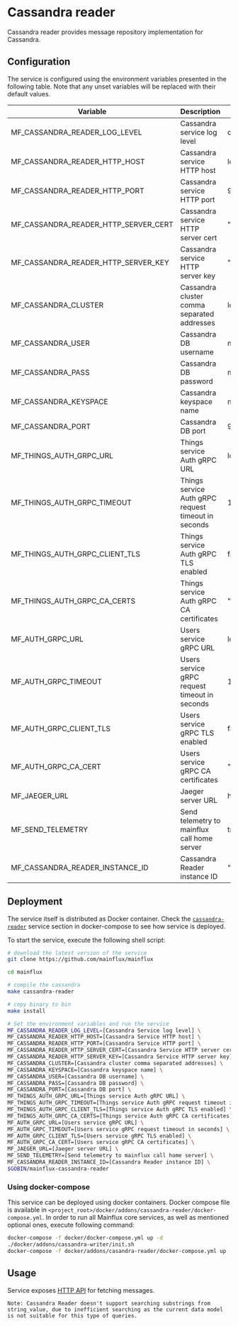 # Cassandra reader

Cassandra reader provides message repository implementation for Cassandra.

## Configuration

The service is configured using the environment variables presented in the
following table. Note that any unset variables will be replaced with their
default values.

| Variable                             | Description                                         | Default                        |
| ------------------------------------ | --------------------------------------------------- | ------------------------------ |
| MF_CASSANDRA_READER_LOG_LEVEL        | Cassandra service log level                         | debug                          |
| MF_CASSANDRA_READER_HTTP_HOST        | Cassandra service HTTP host                         | localhost                      |
| MF_CASSANDRA_READER_HTTP_PORT        | Cassandra service HTTP port                         | 9003                           |
| MF_CASSANDRA_READER_HTTP_SERVER_CERT | Cassandra service HTTP server cert                  | ""                             |
| MF_CASSANDRA_READER_HTTP_SERVER_KEY  | Cassandra service HTTP server key                   | ""                             |
| MF_CASSANDRA_CLUSTER                 | Cassandra cluster comma separated addresses         | localhost                      |
| MF_CASSANDRA_USER                    | Cassandra DB username                               | mainflux                       |
| MF_CASSANDRA_PASS                    | Cassandra DB password                               | mainflux                       |
| MF_CASSANDRA_KEYSPACE                | Cassandra keyspace name                             | messages                       |
| MF_CASSANDRA_PORT                    | Cassandra DB port                                   | 9042                           |
| MF_THINGS_AUTH_GRPC_URL              | Things service Auth gRPC URL                        | localhost:7000                 |
| MF_THINGS_AUTH_GRPC_TIMEOUT          | Things service Auth gRPC request timeout in seconds | 1                              |
| MF_THINGS_AUTH_GRPC_CLIENT_TLS       | Things service Auth gRPC TLS enabled                | false                          |
| MF_THINGS_AUTH_GRPC_CA_CERTS         | Things service Auth gRPC CA certificates            | ""                             |
| MF_AUTH_GRPC_URL                     | Users service gRPC URL                              | localhost:7001                 |
| MF_AUTH_GRPC_TIMEOUT                 | Users service gRPC request timeout in seconds       | 1s                             |
| MF_AUTH_GRPC_CLIENT_TLS              | Users service gRPC TLS enabled                      | false                          |
| MF_AUTH_GRPC_CA_CERT                 | Users service gRPC CA certificates                  | ""                             |
| MF_JAEGER_URL                        | Jaeger server URL                                   | http://jaeger:14268/api/traces |
| MF_SEND_TELEMETRY                    | Send telemetry to mainflux call home server         | true                           |
| MF_CASSANDRA_READER_INSTANCE_ID      | Cassandra Reader instance ID                        | ""                             |

## Deployment

The service itself is distributed as Docker container. Check the [`cassandra-reader`](https://github.com/mainflux/mainflux/blob/master/docker/addons/cassandra-reader/docker-compose.yml#L15-L35) service section in
docker-compose to see how service is deployed.

To start the service, execute the following shell script:

```bash
# download the latest version of the service
git clone https://github.com/mainflux/mainflux

cd mainflux

# compile the cassandra
make cassandra-reader

# copy binary to bin
make install

# Set the environment variables and run the service
MF_CASSANDRA_READER_LOG_LEVEL=[Cassandra Service log level] \
MF_CASSANDRA_READER_HTTP_HOST=[Cassandra Service HTTP host] \
MF_CASSANDRA_READER_HTTP_PORT=[Cassandra Service HTTP port] \
MF_CASSANDRA_READER_HTTP_SERVER_CERT=[Cassandra Service HTTP server cert] \
MF_CASSANDRA_READER_HTTP_SERVER_KEY=[Cassandra Service HTTP server key] \
MF_CASSANDRA_CLUSTER=[Cassandra cluster comma separated addresses] \
MF_CASSANDRA_KEYSPACE=[Cassandra keyspace name] \
MF_CASSANDRA_USER=[Cassandra DB username] \
MF_CASSANDRA_PASS=[Cassandra DB password] \
MF_CASSANDRA_PORT=[Cassandra DB port] \
MF_THINGS_AUTH_GRPC_URL=[Things service Auth gRPC URL] \
MF_THINGS_AUTH_GRPC_TIMEOUT=[Things service Auth gRPC request timeout in seconds] \
MF_THINGS_AUTH_GRPC_CLIENT_TLS=[Things service Auth gRPC TLS enabled] \
MF_THINGS_AUTH_GRPC_CA_CERTS=[Things service Auth gRPC CA certificates] \
MF_AUTH_GRPC_URL=[Users service gRPC URL] \
MF_AUTH_GRPC_TIMEOUT=[Users service gRPC request timeout in seconds] \
MF_AUTH_GRPC_CLIENT_TLS=[Users service gRPC TLS enabled] \
MF_AUTH_GRPC_CA_CERT=[Users service gRPC CA certificates] \
MF_JAEGER_URL=[Jaeger server URL] \
MF_SEND_TELEMETRY=[Send telemetry to mainflux call home server] \
MF_CASSANDRA_READER_INSTANCE_ID=[Cassandra Reader instance ID] \
$GOBIN/mainflux-cassandra-reader
```

### Using docker-compose

This service can be deployed using docker containers. Docker compose file is
available in `<project_root>/docker/addons/cassandra-reader/docker-compose.yml`.
In order to run all Mainflux core services, as well as mentioned optional ones,
execute following command:

```bash
docker-compose -f docker/docker-compose.yml up -d
./docker/addons/cassandra-writer/init.sh
docker-compose -f docker/addons/casandra-reader/docker-compose.yml up -d
```

## Usage

Service exposes [HTTP API](https://api.mainflux.io/?urls.primaryName=readers-openapi.yml) for fetching messages.

```
Note: Cassandra Reader doesn't support searching substrings from string_value, due to inefficient searching as the current data model is not suitable for this type of queries.
```

[doc]: https://docs.mainflux.io
